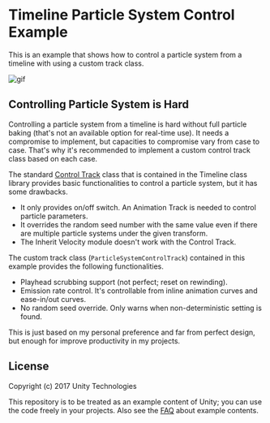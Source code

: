 Timeline Particle System Control Example
========================================

This is an example that shows how to control a particle system from a timeline
with using a custom track class.

![gif](https://i.imgur.com/7DuEknn.gif)

Controlling Particle System is Hard
-----------------------------------

Controlling a particle system from a timeline is hard without full particle
baking (that's not an available option for real-time use). It needs a
compromise to implement, but capacities to compromise vary from case to case.
That's why it's recommended to implement a custom control track class based on
each case.

The standard [Control Track] class that is contained in the Timeline class
library provides basic functionalities to control a particle system, but it has
some drawbacks.

- It only provides on/off switch. An Animation Track is needed to control
  particle parameters.
- It overrides the random seed number with the same value even if there are
  multiple particle systems under the given transform.
- The Inherit Velocity module doesn't work with the Control Track.

The custom track class (`ParticleSystemControlTrack`) contained in this example
provides the following functionalities.

- Playhead scrubbing support (not perfect; reset on rewinding).
- Emission rate control. It's controllable from inline animation curves and
  ease-in/out curves.
- No random seed override. Only warns when non-deterministic setting is found.

This is just based on my personal preference and far from perfect design, but
enough for improve productivity in my projects.

[Control Track]: https://docs.unity3d.com/ScriptReference/Timeline.ControlTrack.html

License
-------

Copyright (c) 2017 Unity Technologies

This repository is to be treated as an example content of Unity; you can use
the code freely in your projects. Also see the [FAQ] about example contents.

[FAQ]: https://unity3d.com/unity/faq#faq-37863
